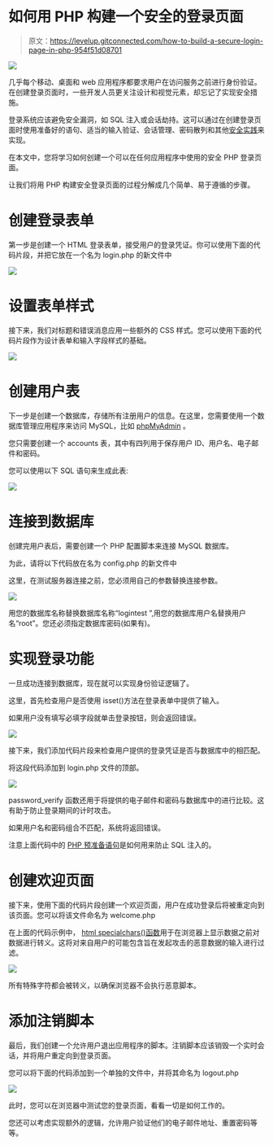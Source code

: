 # 如何用 PHP 构建一个安全的登录页面

> 原文：<https://levelup.gitconnected.com/how-to-build-a-secure-login-page-in-php-954f51d08701>

![](img/f8c9c8df91c93bfacda9a2bb3f8b901e.png)

几乎每个移动、桌面和 web 应用程序都要求用户在访问服务之前进行身份验证。在创建登录页面时，一些开发人员更关注设计和视觉元素，却忘记了实现安全措施。

登录系统应该避免安全漏洞，如 SQL 注入或会话劫持。这可以通过在创建登录页面时使用准备好的语句、适当的输入验证、会话管理、密码散列和其他[安全实践](https://wiki.sei.cmu.edu/confluence/display/seccode/Top+10+Secure+Coding+Practices?focusedCommentId=88044413)来实现。

在本文中，您将学习如何创建一个可以在任何应用程序中使用的安全 PHP 登录页面。

让我们将用 PHP 构建安全登录页面的过程分解成几个简单、易于遵循的步骤。

# 创建登录表单

第一步是创建一个 HTML 登录表单，接受用户的登录凭证。你可以使用下面的代码片段，并把它放在一个名为 login.php 的新文件中

![](img/767c9c8550ac3a31e35f356130dedba6.png)

# 设置表单样式

接下来，我们对标题和错误消息应用一些额外的 CSS 样式。您可以使用下面的代码片段作为设计表单和输入字段样式的基础。

![](img/45d9b7c836a40d0f99b5eebc466560ce.png)

# 创建用户表

下一步是创建一个数据库，存储所有注册用户的信息。在这里，您需要使用一个数据库管理应用程序来访问 MySQL，比如 [phpMyAdmin](https://www.phpmyadmin.net/) 。

您只需要创建一个 accounts 表，其中有四列用于保存用户 ID、用户名、电子邮件和密码。

您可以使用以下 SQL 语句来生成此表:

![](img/9bc898ec743796b29dce74fc00071824.png)

# 连接到数据库

创建完用户表后，需要创建一个 PHP 配置脚本来连接 MySQL 数据库。

为此，请将以下代码放在名为 config.php 的新文件中

这里，在测试服务器连接之前，您必须用自己的参数替换连接参数。

![](img/eb07f31be0dc97a4f17dfddaa05e0241.png)

用您的数据库名称替换数据库名称“logintest ”,用您的数据库用户名替换用户名“root”。您还必须指定数据库密码(如果有)。

# 实现登录功能

一旦成功连接到数据库，现在就可以实现身份验证逻辑了。

这里，首先检查用户是否使用 isset()方法在登录表单中提供了输入。

如果用户没有填写必填字段就单击登录按钮，则会返回错误。

![](img/78c4833b775fb57c67261f4417486314.png)

接下来，我们添加代码片段来检查用户提供的登录凭证是否与数据库中的相匹配。

将这段代码添加到 login.php 文件的顶部。

![](img/dcf2e5c643791a88fceac83de785be6e.png)

password_verify 函数还用于将提供的电子邮件和密码与数据库中的进行比较。这有助于防止登录期间的计时攻击。

如果用户名和密码组合不匹配，系统将返回错误。

注意上面代码中的 [PHP 预准备语句](https://www.php.net/manual/en/mysqli.quickstart.prepared-statements.php)是如何用来防止 SQL 注入的。

# 创建欢迎页面

接下来，使用下面的代码片段创建一个欢迎页面，用户在成功登录后将被重定向到该页面。您可以将该文件命名为 welcome.php

在上面的代码示例中， [html specialchars()函数](https://www.inanimatt.com/php-output-escaping.html)用于在浏览器上显示数据之前对数据进行转义。这将对来自用户的可能包含旨在发起攻击的恶意数据的输入进行过滤。

![](img/5bfc20bca37349a7dc1ed571efbc4100.png)

所有特殊字符都会被转义，以确保浏览器不会执行恶意脚本。

# 添加注销脚本

最后，我们创建一个允许用户退出应用程序的脚本。注销脚本应该销毁一个实时会话，并将用户重定向到登录页面。

您可以将下面的代码添加到一个单独的文件中，并将其命名为 logout.php

![](img/1e50923a9eddfd4ef7e5ae1d40ab2ab8.png)

此时，您可以在浏览器中测试您的登录页面，看看一切是如何工作的。

您还可以考虑实现额外的逻辑，允许用户验证他们的电子邮件地址、重置密码等等。